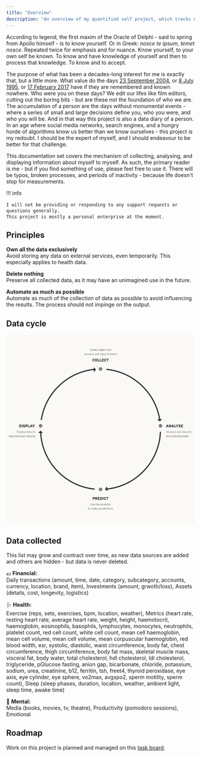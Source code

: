```yaml
---
title: "Overview"
description: "An overview of my quantified self project, which tracks over 50 personal metrics."
---
```


According to legend, the first maxim of the Oracle of Delphi - said to spring from Apollo himself - is to know yourself. Or in Greek: _nosce te ipsum, temet nosce_. Repeated twice for emphasis and for nuance. Know yourself, to your own self be known. To know and have knowledge of yourself and then to process that knowledge. To know and to accept.

The purpose of what has been a decades-long interest for me is exactly that, but a little more. What value do the days [23 September 2004](https://en.wikipedia.org/wiki/Portal:Current_events/September_2004#2004_September_23), or [8 July 1995](https://en.wikipedia.org/wiki/July_1995), or [17 February 2017](https://en.wikipedia.org/wiki/Portal:Current_events/February_2017#2017_February_17) have if they are remembered and known nowhere. Who were you on these days? We edit our lifes like film editors, cutting out the boring bits - but are these not the foundation of who we are. The accumulation of a person are the days without monumental events - where a series of small and large decisions define you, who you were, and who you will be. And in that way this project is also a <abbr>data</abbr> diary of a person. In an age where social media networks, search engines, and a hungry horde of algorithms know us better than we know ourselves - this project is my redoubt. I should be the expert of myself, and I should endeavour to be better for that challenge.

This documentation set covers the mechanism of collecting, analysing, and displaying information about myself to myself. As such, the primary reader is me - but if you find something of use, please feel free to use it. There will be typos, broken processes, and periods of inactivity - because life doesn't stop for measurements.

!!! info

    I will not be providing or responding to any support requests or questions generally.
    This project is mostly a personal enterprise at the moment.

## Principles

**Own all the data exclusively**<br>
Avoid storing any data on external services, even temporarily. This especially applies to health data.

**Delete nothing**<br>
Preserve all collected data, as it may have an unimagined use in the future.

**Automate as much as possible**<br>
Automate as much of the collection of data as possible to avoid influencing the results. The process should not impinge on the output.

## Data cycle

![The data cycle of the qSelf project: collection, analysis, prediction, and display](assets/data-cycle-800x800.webp)

## Data collected

This list may grow and contract over time, as new data sources are added and others are hidden - but data is never deleted.

💶 **Financial:**<br>
Daily transactions (amount, time, date, category, subcategory, accounts, currency, location, brand, item), Investments (amount, grwoth/loss), Assets (details, cost, longevity, logistics)

🩺 **Health:**<br>
Exercise (reps, sets, exercises, bpm, location, weather), Metrics (heart rate, resting heart rate, average heart rate, weight, height, haemotocrit, haemoglobin, eosinophils, basophils, lymphocytes, monocytes, neutrophils, platelet count, red cell count, white cell count, mean cell haemoglobin, mean cell volume, mean cell volume, mean corpuscular haemoglobin, red blood width, esr, systolic, diastolic, waist circumference, body fat, chest circumference, thigh circumference, body fat mass, skeletal muscle mass, visceral fat, body water, total cholesterol, hdl cholesterol, ldl cholesterol, triglyceride, pGlucose fasting, anion gap, bicarbonate, chloride, potassium, sodium, urea, creatinine, b12, ferritin, tsh, freet4, thyroid peroxidase, eye axis, eye cylinder, eye sphere, vo2max, avgspo2, sperm motility, sperm count), Sleep (sleep phases, duration, location, weather, ambient light, sleep time, awake time)

🧠 **Mental:**<br>
Media (books, movies, tv, theatre), Productivity (pomodoro sessions), Emotional

## Roadmap

Work on this project is planned and managed on this [task board](https://github.com/users/gugulet-hu/projects/1/views/5).
